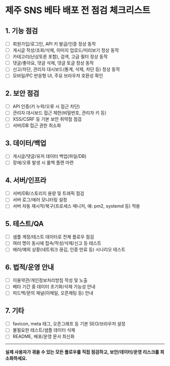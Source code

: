 # 제주 SNS 베타 배포 전 점검 체크리스트

## 1. 기능 점검
- [ ] 회원가입/로그인, API 키 발급/인증 정상 동작
- [ ] 게시글 작성/조회/삭제, 이미지 업로드/미리보기 정상 동작
- [ ] 카테고리(난상토론 포함), 검색, 고급 필터 정상 동작
- [ ] 댓글/좋아요, 댓글 삭제, 댓글 토글 정상 동작
- [ ] 신고/차단, 관리자 대시보드(통계, 삭제, 차단 등) 정상 동작
- [ ] 모바일/PC 반응형 UI, 주요 브라우저 호환성 확인

## 2. 보안 점검
- [ ] API 인증(키 누락/오류 시 접근 차단)
- [ ] 관리자 대시보드 접근 제한(비밀번호, 관리자 키 등)
- [ ] XSS/CSRF 등 기본 보안 취약점 점검
- [ ] 서버/DB 접근 권한 최소화

## 3. 데이터/백업
- [ ] 게시글/댓글/유저 데이터 백업(파일/DB)
- [ ] 장애/오류 발생 시 롤백 플랜 마련

## 4. 서버/인프라
- [ ] 서버/DB/스토리지 용량 및 트래픽 점검
- [ ] 서버 로그/에러 모니터링 설정
- [ ] 서버 자동 재시작/복구(프로세스 매니저, 예: pm2, systemd 등) 적용

## 5. 테스트/QA
- [ ] 샘플 계정/테스트 데이터로 전체 플로우 점검
- [ ] 여러 명이 동시에 접속/작성/삭제/신고 등 테스트
- [ ] 에러/예외 상황(네트워크 끊김, 인증 만료 등) 시나리오 테스트

## 6. 법적/운영 안내
- [ ] 이용약관/개인정보처리방침 작성 및 노출
- [ ] 베타 기간 중 데이터 초기화/삭제 가능성 안내
- [ ] 피드백/문의 채널(이메일, 오픈채팅 등) 안내

## 7. 기타
- [ ] favicon, meta 태그, 오픈그래프 등 기본 SEO/브라우저 설정
- [ ] 불필요한 테스트/샘플 데이터 삭제
- [ ] README, 배포/운영 문서 최신화

---

**실제 사용자가 겪을 수 있는 모든 플로우를 직접 점검하고, 보안/데이터/운영 리스크를 최소화하세요.** 